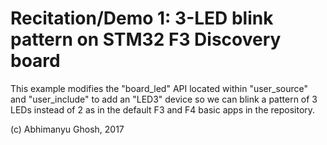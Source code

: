 # Recitation/Demo 1: 3-LED blink pattern on STM32 F3 Discovery board

This example modifies the "board_led" API located within "user_source" and "user_include" to add an "LED3" device so we can blink a pattern of 3 LEDs instead of 2 as in the default F3 and F4 basic apps in the repository.

(c) Abhimanyu Ghosh, 2017